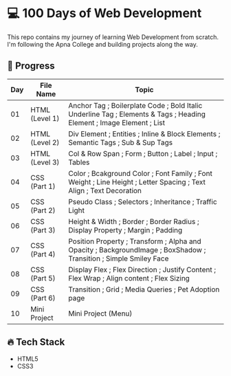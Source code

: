 # 💻 100 Days of Web Development

This repo contains my journey of learning Web Development from scratch.  
I'm following the Apna College and building projects along the way.

## 🚀 Progress

| Day | File Name | Topic |
|-----|-------|--------|
| 01  | HTML (Level 1) | Anchor Tag ; Boilerplate Code ; Bold Italic Underline Tag ; Elements & Tags ; Heading Element ; Image Element ; List |
| 02  | HTML (Level 2) | Div Element ; Entities ; Inline & Block Elements ; Semantic Tags ; Sub & Sup Tags |
| 03 | HTML (Level 3) | Col & Row Span ; Form ; Button ; Label ; Input ; Tables |
| 04 | CSS (Part 1) | Color ; Bcakground Color ; Font Family ; Font Weight ; Line Height ; Letter Spacing ; Text Align ; Text Decoration  | 
| 05 | CSS (Part 2) | Pseudo Class ; Selectors ; Inheritance ; Traffic Light |
| 06 | CSS (Part 3) | Height & Width ; Border ; Border Radius ; Display Property ; Margin ; Padding |
| 07 | CSS (Part 4) | Position Property ; Transform ; Alpha and Opacity ; BackgroundImage ; BoxShadow ; Transition ; Simple Smiley Face |
| 08 | CSS (Part 5) | Display Flex ; Flex Direction ; Justify Content ; Flex Wrap ; Align content ; Flex Sizing |
| 09 | CSS (Part 6) | Transition ; Grid ; Media Queries ; Pet Adoption page |
| 10 | Mini Project | Mini Project (Menu) |
## 🔥 Tech Stack
- HTML5
- CSS3
